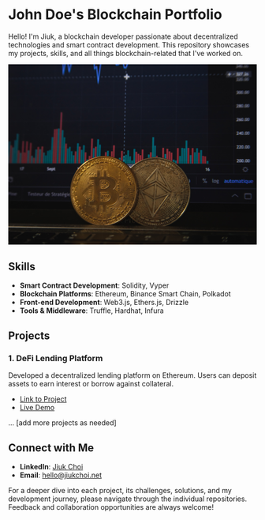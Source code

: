 # John Doe's Blockchain Portfolio

Hello! I'm Jiuk, a blockchain developer passionate about decentralized technologies and smart contract development. This repository showcases my projects, skills, and all things blockchain-related that I've worked on.

![Blockchain Image](./images/pierre-borthiry-peiobty-vBCVcWUyvyM-unsplash.jpg)

## Skills

- **Smart Contract Development**: Solidity, Vyper
- **Blockchain Platforms**: Ethereum, Binance Smart Chain, Polkadot
- **Front-end Development**: Web3.js, Ethers.js, Drizzle
- **Tools & Middleware**: Truffle, Hardhat, Infura

## Projects

### 1. **DeFi Lending Platform**

Developed a decentralized lending platform on Ethereum. Users can deposit assets to earn interest or borrow against collateral.

- [Link to Project](https://github.com/username/defi-lending-platform)
- [Live Demo](https://defilending.example.com)

... [add more projects as needed]

## Connect with Me

- **LinkedIn**: [Jiuk Choi](https://www.linkedin.com/in/jiuk-choi-3b1972167/)
- **Email**: [hello@jiukchoi.net](mailto:hello@jiukchoi.net)

For a deeper dive into each project, its challenges, solutions, and my development journey, please navigate through the individual repositories. Feedback and collaboration opportunities are always welcome!
